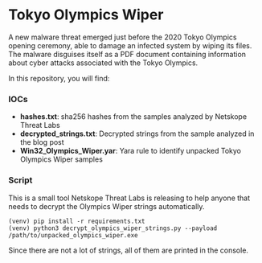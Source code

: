 # Tokyo Olympics Wiper
A new malware threat emerged just before the 2020 Tokyo Olympics opening ceremony, able to damage an infected system by wiping its files. The malware disguises itself as a PDF document containing information about cyber attacks associated with the Tokyo Olympics.

In this repository, you will find:

### IOCs
* **hashes.txt**: sha256 hashes from the  samples analyzed by Netskope Threat Labs
* **decrypted_strings.txt**: Decrypted strings from the sample analyzed in the blog post
* **Win32_Olympics_Wiper.yar**: Yara rule to identify unpacked Tokyo Olympics Wiper samples

### Script

This is a small tool Netskope Threat Labs is releasing to help anyone that needs to decrypt the Olympics Wiper strings automatically.

```shell
(venv) pip install -r requirements.txt
(venv) python3 decrypt_olympics_wiper_strings.py --payload /path/to/unpacked_olympics_wiper.exe
```

Since there are not a lot of strings, all of them are printed in the console.
